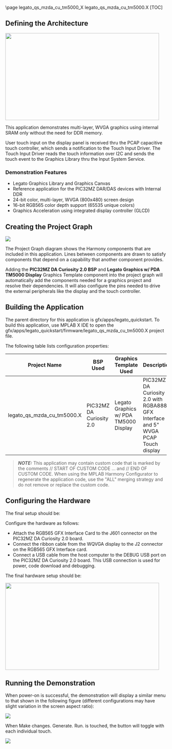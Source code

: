 \page legato_qs_mzda_cu_tm5000_X legato_qs_mzda_cu_tm5000.X
[TOC]

## Defining the Architecture

<img src="legato_qs_mzda_cu_tm4301b_arch.png" width="480" height="272" />

This application demonstrates multi-layer, WVGA graphics using internal SRAM only without the need for DDR memory.  

User touch input on the display panel is received thru the PCAP capacitive touch controller, which sends a notification to the Touch Input Driver. The Touch Input Driver reads the touch information over I2C and sends the touch event to the Graphics Library thru the Input System Service.

### Demonstration Features 

* Legato Graphics Library and Graphics Canvas
* Reference application for the PIC32MZ DAR/DAS devices with Internal DDR
* 24-bit color, multi-layer, WVGA (800x480) screen design
* 16-bit RGB565 color depth support (65535 unique colors)
* Graphics Acceleration using integrated display controller (GLCD)

## Creating the Project Graph

<img src="legato_qs_mzda_cu_wvga_pg.png"/>

The Project Graph diagram shows the Harmony components that are included
in this application. Lines between components are drawn to satisfy
components that depend on a capability that another component provides.

Adding the **PIC32MZ DA Curiosity 2.0 BSP** and **Legato Graphics w/ PDA
TM5000 Display** Graphics Template component into the project graph will
automatically add the components needed for a graphics project and
resolve their dependencies. It will also configure the pins needed to
drive the external peripherals like the display and the touch controller.

## Building the Application

The parent directory for this application is gfx/apps/legato_quickstart. To build this application, use MPLAB X IDE to open the gfx/apps/legato_quickstart/firmware/legato_qs_mzda_cu_tm5000.X project file.

The following table lists configuration properties:  

| Project Name  | BSP Used |Graphics Template Used | Description |
|---------------| ---------|---------------| ---------|
| legato_qs_mzda_cu_tm5000.X | PIC32MZ DA Curiosity 2.0 | Legato Graphics w/ PDA TM5000 Display | PIC32MZ DA Curiosity 2.0 with RGBA8888 GFX Interface and 5\" WVGA PCAP Touch display |

> **_NOTE:_**  This application may contain custom code that is marked by the comments // START OF CUSTOM CODE ... and // END OF CUSTOM CODE. When using the MPLAB Harmony Configurator to regenerate the application code, use the "ALL" merging strategy and do not remove or replace the custom code.

## Configuring the Hardware

The final setup should be: 

Configure the hardware as follows:

* Attach the RGB565 GFX Interface Card to the J601 connector on the PIC32MZ DA Curiosity 2.0 board.
* Connect the ribbon cable from the WQVGA display to the J2 connector on the RGB565 GFX Interface card.
* Connect a USB cable from the host computer to the DEBUG USB port on the PIC32MZ DA Curiosity 2.0 board. This USB connection is used for power, code download and debugging.

The final hardware setup should be: 

<img src="legato_qs_mzda_cu_tm5000_conf1.png" width="480" height="272" />

## Running the Demonstration

When power-on is successful, the demonstration will display a similar menu to that shown in the following figure (different configurations may have slight variation in the screen aspect ratio):

<img src="legato_qs_e70_xu_tm4301b_run1.png"/>

When Make changes. Generate. Run. is touched, the button will toggle with each individual touch.

<img src="legato_qs_e70_xu_tm4301b_run2.png"/>
